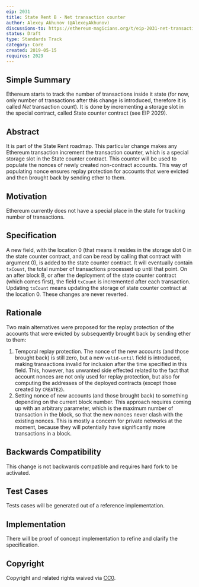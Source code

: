 ```yaml
---
eip: 2031
title: State Rent B - Net transaction counter
author: Alexey Akhunov (@AlexeyAkhunov)
discussions-to: https://ethereum-magicians.org/t/eip-2031-net-transaction-counter-change-b-from-state-rent-v3-proposal/3283
status: Draft
type: Standards Track
category: Core
created: 2019-05-15
requires: 2029
---
```


<!--You can leave these HTML comments in your merged EIP and delete the visible duplicate text guides, they will not appear and may be helpful to refer to if you edit it again. This is the suggested template for new EIPs. Note that an EIP number will be assigned by an editor. When opening a pull request to submit your EIP, please use an abbreviated title in the filename, `eip-draft_title_abbrev.md`. The title should be 44 characters or less.-->

## Simple Summary
<!--"If you can't explain it simply, you don't understand it well enough." Provide a simplified and layman-accessible explanation of the EIP.-->
Ethereum starts to track the number of transactions inside it state (for now, only number of transactions after this change is introduced, therefore
it is called *Net* transaction count).
It is done by incrementing a storage slot in the special contract, called State counter contract (see EIP 2029).

## Abstract
<!--A short (~200 word) description of the technical issue being addressed.-->
It is part of the State Rent roadmap. This particular change makes any Ethereum transaction increment the transaction counter, which is a special storage slot
in the State counter contract. This counter will be used to populate the nonces of newly created
non-contract accounts. This way of populating nonce ensures replay protection for accounts that were evicted and then brought back by sending ether to them.

## Motivation
<!--The motivation is critical for EIPs that want to change the Ethereum protocol. It should clearly explain why the existing protocol specification is inadequate to address the problem that the EIP solves. EIP submissions without sufficient motivation may be rejected outright.-->
Ethereum currently does not have a special place in the state for tracking number of transactions.

## Specification
<!--The technical specification should describe the syntax and semantics of any new feature. The specification should be detailed enough to allow competing, interoperable implementations for any of the current Ethereum platforms (go-ethereum, parity, cpp-ethereum, ethereumj, ethereumjs, and [others](https://github.com/ethereum/wiki/wiki/Clients)).-->
A new field, with the location 0 (that means it resides in the storage slot 0 in the state counter contract, and can
be read by calling that contract with argument 0), is added to the state counter contract. It will eventually contain `txCount`, the total number of transactions processed up until that point.
On an after block B, or after the deployment of the state counter contract (which comes first), the field `txCount` is incremented after each transaction. Updating `txCount` means updating the storage of state counter contract at the location 0. These changes are never reverted.

## Rationale
<!--The rationale fleshes out the specification by describing what motivated the design and why particular design decisions were made. It should describe alternate designs that were considered and related work, e.g. how the feature is supported in other languages. The rationale may also provide evidence of consensus within the community, and should discuss important objections or concerns raised during discussion.-->
Two main alternatives were proposed for the replay protection of the accounts that were evicted by subsequently brought back by sending ether to them:
1. Temporal replay protection. The nonce of the new accounts (and those brought back) is still zero, but a new `valid-until` field is introduced, making
transactions invalid for inclusion after the time specified in this field. This, however, has unwanted side effected related to the fact that account
nonces are not only used for replay protection, but also for computing the addresses of the deployed contracts (except those created by `CREATE2`).
2. Setting nonce of new accounts (and those brought back) to something depending on the current block number. This approach requires coming up with
an arbitrary parameter, which is the maximum number of transaction in the block, so that the new nonces never clash with the existing nonces.
This is mostly a concern for private networks at the moment, because they will potentially have significantly more transactions in a block.

## Backwards Compatibility
<!--All EIPs that introduce backwards incompatibilities must include a section describing these incompatibilities and their severity. The EIP must explain how the author proposes to deal with these incompatibilities. EIP submissions without a sufficient backwards compatibility treatise may be rejected outright.-->
This change is not backwards compatible and requires hard fork to be activated.

## Test Cases
<!--Test cases for an implementation are mandatory for EIPs that are affecting consensus changes. Other EIPs can choose to include links to test cases if applicable.-->
Tests cases will be generated out of a reference implementation.

## Implementation
<!--The implementations must be completed before any EIP is given status "Final", but it need not be completed before the EIP is accepted. While there is merit to the approach of reaching consensus on the specification and rationale before writing code, the principle of "rough consensus and running code" is still useful when it comes to resolving many discussions of API details.-->
There will be proof of concept implementation to refine and clarify the specification.

## Copyright
Copyright and related rights waived via [CC0](https://creativecommons.org/publicdomain/zero/1.0/).


